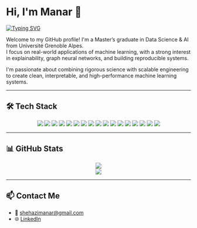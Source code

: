 
# Hi, I'm Manar 👋

[![Typing SVG](https://readme-typing-svg.herokuapp.com?font=Fira+Code&pause=800&color=F7B500&center=true&vCenter=true&width=800&lines=GNNs+%7C+ML+Infrastructure+%7C+Explainable+AI+%7C+Research+Engineering)](https://git.io/typing-svg)


Welcome to my GitHub profile! I'm a Master’s graduate in Data Science & AI from Université Grenoble Alpes.  
I focus on real-world applications of machine learning, with a strong interest in explainability, graph neural networks, and building reproducible systems.

I'm passionate about combining rigorous science with scalable engineering to create clean, interpretable, and high-performance machine learning systems.


---

## 🛠 Tech Stack

<div align="center">
  
  <!-- Languages -->
  <img src="https://img.shields.io/badge/C-00599C?style=flat-square&logo=c&logoColor=white"/>
  <img src="https://img.shields.io/badge/C++-00599C?style=flat-square&logo=c%2B%2B&logoColor=white"/>
  <img src="https://img.shields.io/badge/Python-3776AB?style=flat-square&logo=python&logoColor=white"/>
  <img src="https://img.shields.io/badge/JavaScript-F7DF1E?style=flat-square&logo=javascript&logoColor=black"/>
  <img src="https://img.shields.io/badge/Node.js-339933?style=flat-square&logo=nodedotjs&logoColor=white"/>
  <img src="https://img.shields.io/badge/MySQL-4479A1?style=flat-square&logo=mysql&logoColor=white"/>
  <img src="https://img.shields.io/badge/Docker-2496ED?style=flat-square&logo=docker&logoColor=white"/>
  <img src="https://img.shields.io/badge/GitLab-FCA121?style=flat-square&logo=gitlab&logoColor=white"/>
  <img src="https://img.shields.io/badge/Spark-FDEE21?style=flat-square&logo=apachespark&logoColor=black"/>
  <img src="https://img.shields.io/badge/SonarQube-4E9BCD?style=flat-square&logo=sonarqube&logoColor=white"/>
  <img src="https://img.shields.io/badge/Postman-FF6C37?style=flat-square&logo=postman&logoColor=white"/>
  <img src="https://img.shields.io/badge/Swagger-85EA2D?style=flat-square&logo=swagger&logoColor=black"/>
  
  <!-- ML / Data -->
  <img src="https://img.shields.io/badge/Pandas-150458?style=flat-square&logo=pandas&logoColor=white"/>
  <img src="https://img.shields.io/badge/NumPy-013243?style=flat-square&logo=numpy&logoColor=white"/>
  <img src="https://img.shields.io/badge/Scikit--learn-F7931E?style=flat-square&logo=scikit-learn&logoColor=white"/>
  <img src="https://img.shields.io/badge/TensorFlow-FF6F00?style=flat-square&logo=tensorflow&logoColor=white"/>
  <img src="https://img.shields.io/badge/PyTorch-EE4C2C?style=flat-square&logo=pytorch&logoColor=white"/>

</div>

---

## 📊 GitHub Stats

<p align="center">
  <img src="https://github-readme-stats.vercel.app/api/top-langs/?username=ManarShehazi&layout=compact&theme=tokyonight" />
  <br />
  <img src="https://github-readme-stats.vercel.app/api?username=ManarShehazi&show_icons=true&theme=tokyonight" />
</p>


---

## 📫 Contact Me

- 📨 shehazimanar@gmail.com  
- 🌐 [LinkedIn](https://www.linkedin.com/in/manar-shehazi-5a958a253/)



